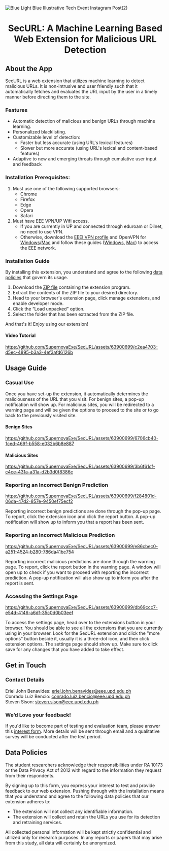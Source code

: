 ![Blue Light Blue Illustrative Tech Event Instagram Post(2)](https://github.com/SupernovaExe/SecURL/assets/63900699/c6ff14c9-ba6c-49d6-a282-85892bd024ab)

<h1 align="center"> SecURL: A Machine Learning Based Web Extension for Malicious URL Detection </h1>

## About the App

SecURL is a web extension that utilizes machine learning to detect malicious URLs. It is non-intrusive and user friendly such that it automatically fetches and evaluates the URL input by the user in a timely manner before directing them to the site.

### Features

- Automatic detection of malicious and benign URLs through machine learning.
- Personalized blacklisting.
- Customizable level of detection:
    - Faster but less accurate (using URL's lexical features)
    - Slower but more accurate (using URL's lexical and content-based features)
- Adaptive to new and emerging threats through cumulative user input and feedback

### Installation Prerequisites:

1. Must use one of the following supported browsers:
    - Chrome
    - Firefox
    - Edge
    - Opera
    - Safari
2. Must have EEE VPN/UP Wifi access.
    - If you are currently in UP and connected through eduroam or Dilnet, no need to use VPN.
    - Otherwise, download the [EEEI VPN profile](https://drive.google.com/file/d/1wY9TiykZsIbkV0BWSkmfpHjN_IgaBR3b/view?usp=sharing) and OpenVPN for [Windows](https://openvpn.net/downloads/openvpn-connect-v3-windows.msi)/[Mac](https://openvpn.net/downloads/openvpn-connect-v3-macos.dmg) and follow these guides ([Windows](https://drive.google.com/file/d/132MAgs0sM491BnlXBnbxgsnevXGb8aSY/view?usp=sharing), [Mac](https://drive.google.com/file/d/1TdOHaGkw_ENCccQMUHwhbdR457mO9Zui/view?usp=sharing)) to access the EEE network.

### Installation Guide

By installing this extension, you understand and agree to the following [data policies](#data-policies) that govern its usage.

1. Download the [ZIP file](https://drive.google.com/drive/folders/1vVljn![](my_video.mov)BPACA_qkXIbEdUBVkXc6avpo91q?usp=sharing) containing the extension program.
2. Extract the contents of the ZIP file to your desired directory.
3. Head to your browser's extension page, click manage extensions, and enable developer mode.
4. Click the “Load unpacked” option.
5. Select the folder that has been extracted from the ZIP file.

And that's it! Enjoy using our extension!

#### Video Tutorial

https://github.com/SupernovaExe/SecURL/assets/63900699/c2ea4703-d5ec-4895-b3a3-4ef3afd6126b

## Usage Guide

### Casual Use

Once you have set-up the extension, it automatically determines the maliciousness of the URL that you visit. For benign sites, a pop-up notification will show up. For malicious sites, you will be redirected to a warning page and will be given the options to proceed to the site or to go back to the previously visited site.

#### Benign Sites

https://github.com/SupernovaExe/SecURL/assets/63900699/6706cb40-1ced-469f-b558-e032b6b8e887

#### Malicious Sites

https://github.com/SupernovaExe/SecURL/assets/63900699/3b6f61cf-c4ce-431a-a31a-d2b3d0f8386c

### Reporting an Incorrect Benign Prediction

https://github.com/SupernovaExe/SecURL/assets/63900699/f284801d-06da-47d2-857e-9450ef75ecf2

Reporting incorrect benign predictions are done through the pop-up page. To report, click the extension icon and click the report button. A pop-up notification will show up to inform you that a report has been sent. 

### Reporting an Incorrect Malicious Prediction

https://github.com/SupernovaExe/SecURL/assets/63900699/e86cbec0-a251-4524-b280-786da41bc754

Reporting incorrect malicious predictions are done through the warning page. To report, click the report button in the warning page. A window will open up to check if you want to proceed with reporting the incorrect prediction. A pop-up notification will also show up to inform you after the report is sent.

### Accessing the Settings Page

https://github.com/SupernovaExe/SecURL/assets/63900699/db69ccc7-e54d-4146-a6df-35c0d0b03eef

To access the settings page, head over to the extensions button in your browser. You should be able to see all the extensions that you are currently using in your browser. Look for the SecURL extension and click the "more options" button beside it, usually it is a three-dot icon, and then click extension options. The settings page should show up. Make sure to click save for any changes that you have added to take effect. 

## Get in Touch

### Contact Details

Eriel John Benavides: eriel.john.benavides@eee.upd.edu.ph \
Conrado Luiz Bencio: conrado.luiz.bencio@eee.upd.edu.ph \
Steven Sison: steven.sison@eee.upd.edu.ph

### We’d Love your feedback!

If you'd like to become part of testing and evaluation team, please answer this [interest form](https://forms.gle/afMVTqoTwGwe9LW69). More details will be sent through email and a qualitative survey will be conducted after the test period.

## Data Policies
The student researchers acknowledge their responsibilities under RA 10173 or the Data Privacy Act of 2012 with regard to the information they request from their respondents.

By signing up to this form, you express your interest to test and provide feedback to our web extension. Pushing through with the installation means that you understand and agree to the following data policies that our extension adheres to:

- The extension will not collect any identifiable information.
- The extension will collect and retain the URLs you use for its detection and retraining services.

All collected personal information will be kept strictly confidential and utilized only for research purposes. In any reports or papers that may arise from this study, all data will certainly be anonymized.

